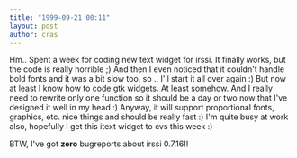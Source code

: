 ```yaml
---
title: "1999-09-21 00:11"
layout: post
author: cras
---
```

Hm.. Spent a week for coding new text widget for irssi. It finally
works, but the code is really horrible ;) And then I even noticed that
it couldn't handle bold fonts and it was a bit slow too, so .. I'll
start it all over again :) But now at least I know how to code gtk
widgets. At least somehow. And I really need to rewrite only one
function so it should be a day or two now that I've designed it well in
my head :) Anyway, it will support proportional fonts, graphics, etc.
nice things and should be really fast :) I'm quite busy at work also,
hopefully I get this itext widget to cvs this week :)

BTW, I've got **zero** bugreports about irssi 0.7.16\!\!

